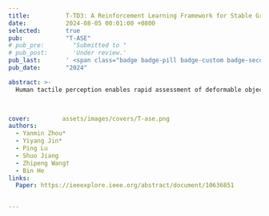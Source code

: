 ```yaml
---
title:          T-TD3: A Reinforcement Learning Framework for Stable Grasping of Deformable Objects Using Tactile Prior
date:           2024-08-05 00:01:00 +0800
selected:       true
pub:            "T-ASE"
# pub_pre:        "Submitted to "
# pub_post:       'Under review.'
pub_last:       ' <span class="badge badge-pill badge-custom badge-secondary">Journal</span>'
pub_date:       "2024"

abstract: >-
  Human tactile perception enables rapid assessment of deformable objects and the application of appropriate force to prevent slip or excessive deformation. However, this task remains challenging for robots. To address this issue, we propose the T-TD3 algorithm, which utilizes a multi-scale fusion neural network (MSF-Net) for the fused perception of multiscale features, including the tactile prior information obtained through preprocessing. Our approach decomposes the robot task of grasping deformable objects into three subtasks: slip detection, stable grasping evaluation, and minimum grasping force tracking. We develop a simulation environment called CR5GraspStable- Env using PyBullet and TACTO for the network training. Our work reports a success rate of 94.81% in the robot task of grasping deformable objects in real, demonstrating an excellent sim-to-real capability. Moreover, the proposed approach has the potential to be extended to other stable grasping tasks that utilize tactile perception.


  
cover:         assets/images/covers/T-ase.png
authors:
  - Yanmin Zhou*  
  - Yiyang Jin*  
  - Ping Lu  
  - Shuo Jiang  
  - Zhipeng Wang†  
  - Bin He
links:
  Paper: https://ieeexplore.ieee.org/abstract/document/10636851


---
```


